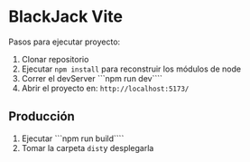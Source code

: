 # BlackJack Vite

Pasos para ejecutar proyecto:

1. Clonar repositorio
2. Ejecutar ```npm install``` para reconstruir los módulos de node
3. Correr el devServer ```npm run dev````
4. Abrir el proyecto en: ```http://localhost:5173/```

## Producción

1. Ejecutar ```npm run build````
2. Tomar la carpeta ```dist```y desplegarla